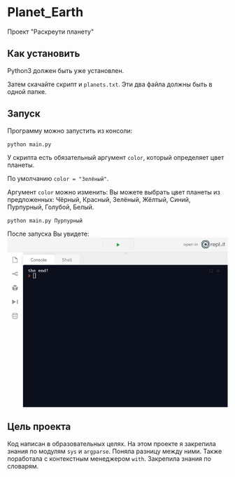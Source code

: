 # Planet_Earth
Проект "Раскреути планету"
 
## Как установить
Python3 должен быть уже установлен.

Затем скачайте скрипт и `planets.txt`. Эти два файла должны быть в одной папке.

## Запуск

Программу можно запустить из консоли:

```
python main.py
```
У скрипта есть обязательный аргумент `color`, который определяет цвет планеты.

По умолчанию `color = "Зелёный"`.

Аргумент `color` можно изменить:
Вы можете выбрать цвет планеты из предложенных:
Чёрный, Красный, Зелёный, Жёлтый, Синий, Пурпурный, Голубой, Белый.

```
python main.py Пурпурный
```
После запуска Вы увидете:
![image](https://github.com/wezbicka/Planet_Earth/blob/main/white.gif)


## Цель проекта
Код написан в образовательных целях. 
На этом проекте я закрепила знания по модулям `sys` и `argparse`. Поняла разницу между ними. Также поработала с контекстным менеджером `with`. Закрепила знания по словарям. 
